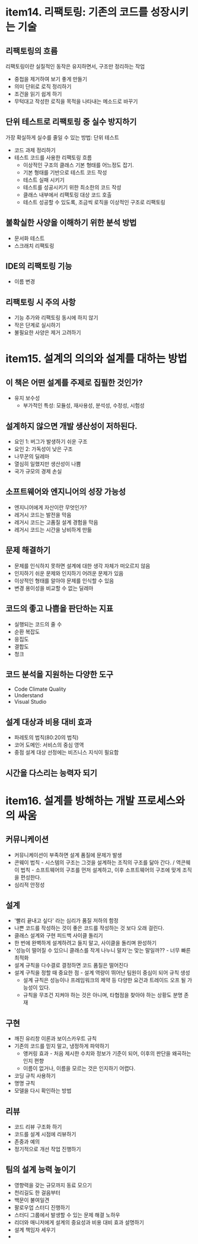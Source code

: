 # item14. 리팩토링: 기존의 코드를 성장시키는 기술
## 리팩토링의 흐름

리팩토링이란 실질적인 동작은 유지하면서, 구조만 정리하는 작업

- 중첩을 제거하여 보기 좋게 만들기
- 의미 단위로 로직 정리하기
- 조건을 읽기 쉽게 하기
- 무턱대고 작성한 로직을 목적을 나타내는 메소드로 바꾸기
## 단위 테스트로 리팩토링 중 실수 방지하기
가장 확실하게 실수를 줄일 수 있는 방법: 단위 테스트

- 코드 과제 정리하기
- 테스트 코드를 사용한 리팩토링 흐름
  - 이상적인 구조의 클래스 기본 형태를 어느정도 잡기.
  - 기본 형태를 기반으로 테스트 코드 작성
  - 테스트 실패 시키기
  - 테스트를 성공시키기 위한 최소한의 코드 작성
  - 클래스 내부에서 리팩토링 대상 코드 호출
  - 테스트 성공할 수 있도록, 조금씩 로직을 이상적인 구조로 리팩토링
## 불확실한 사양을 이해하기 위한 분석 방법
- 문서화 테스트
- 스크래치 리팩토링
## IDE의 리팩토링 기능
- 이름 변경
## 리팩토링 시 주의 사항
- 기능 추가와 리팩토링 동시에 하지 않기
- 작은 단계로 실시하기
- 불필요한 사양은 제거 고려하기

# item15. 설계의 의의와 설계를 대하는 방법
## 이 책은 어떤 설계를 주제로 집필한 것인가?
- 유지 보수성
  - 부가적인 특성: 모듈성, 재사용성, 분석성, 수정성, 시험성
## 설계하지 않으면 개발 생산성이 저하된다.
- 요인 1: 버그가 발생하기 쉬운 구조
- 요인 2: 가독성이 낮은 구조
- 나무꾼의 딜레마
- 열심히 일했지만 생산성이 나쁨
- 국가 규모의 경제 손실
## 소프트웨어와 엔지니어의 성장 가능성
- 엔지니어에게 자산이란 무엇인가?
- 레거시 코드는 발전을 막음
- 레거시 코드는 고품질 설계 경험을 막음
- 레거시 코드는 시간을 낭비하게 만듦
## 문제 해결하기
- 문제를 인식하지 못하면 설계에 대한 생각 자체가 떠오르지 않음
- 인지하기 쉬운 문제와 인지하기 어려운 문제가 있음
- 이상적인 형태를 알아야 문제를 인식할 수 있음
- 변경 용이성을 비교할 수 없는 딜레마
## 코드의 좋고 나쁨을 판단하는 지표
- 실행되는 코드의 줄 수
- 순환 복잡도
- 응집도
- 결합도
- 청크
## 코드 분석을 지원하는 다양한 도구
- Code Climate Quality
- Understand 
- Visual Studio
## 설계 대상과 비용 대비 효과
- 파레토의 법칙(80:20의 법칙)
- 코어 도메인: 서비스의 중심 영역
- 중점 설계 대상 선정에는 비즈니스 지식이 필요함
## 시간을 다스리는 능력자 되기

# item16. 설계를 방해하는 개발 프로세스와의 싸움
## 커뮤니케이션
- 커뮤니케이션이 부족하면 설계 품질에 문제가 발생
- 콘웨이 법칙 - 시스템의 구조는 그것을 설계하는 조직의 구조를 닮아 간다. / 역콘웨이 법칙 - 소프트웨어의 구조를 먼저 설계하고, 이후 소프트웨어의 구조에 맞게 조직을 편성한다.
- 심리적 안정성
## 설계
- '빨리 끝내고 싶다' 라는 심리가 품질 저하의 함정
- 나쁜 코드를 작성하는 것이 좋은 코드를 작성하는 것 보다 오래 걸린다.
- 클래스 설계와 구현 피드백 사이클 돌리기
- 한 번에 완벽하게 설계하려고 들지 말고, 사이클을 돌리며 완성하기
- '성능이 떨어질 수 있으니 클래스를 작게 나누니 말자'는 맞는 말일까?? - 너무 빠른 최적화
- 설계 규칙을 다수결로 결정하면 코드 품질은 떨어진다
- 설계 구칙을 정할 때 중요한 점 - 설계 역량이 뛰어난 팀원이 중심이 되어 규칙 생성
  - 설계 규칙은 성능이나 프레임워크의 제약 등 다양한 요건과 트레이드 오프 될 가능성이 있다.
  - 규칙을 무조건 지켜야 하는 것은 아니며, 타협점을 찾아야 하는 상황도 분명 존재
## 구현
- 깨진 유리창 이론과 보이스카우트 규칙
- 기존의 코드를 믿지 말고, 냉정하게 파악하기
  - 앵커링 효과 - 처음 제시한 수치와 정보가 기준이 되어, 이후의 판단을 왜곡하는 인지 편향
  - 이름이 없거나, 이름을 모르는 것은 인지하기 어렵다.
- 코딩 규칙 사용하기
- 명명 규칙
- 모델을 다시 확인하는 방법
## 리뷰
- 코드 리뷰 구조화 하기
- 코드를 설계 시점에 리뷰하기
- 존중과 예의
- 정기적으로 개선 작업 진행하기
## 팀의 설계 능력 높이기
- 영향력을 갖는 규모까지 동료 모으기
- 천리길도 한 걸음부터
- 백문이 불여일견
- 팔로우업 스터디 진행하기
- 스터디 그룹에서 발생할 수 있는 문제 해결 노하우
- 리더와 매니저에게 설계의 중요성과 비용 대비 효과 설명하기
- 설계 책임자 세우기
- 
